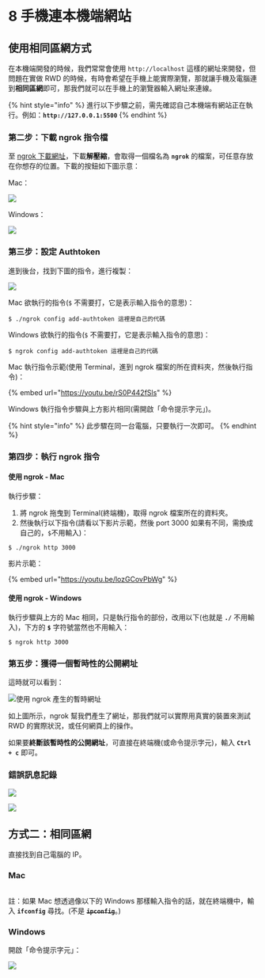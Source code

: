 # 8 手機連本機端網站

## 使用相同區網方式

在本機端開發的時候，我們常常會使用 `http://localhost` 這樣的網址來開發，但問題在實做 RWD 的時候，有時會希望在手機上能實際瀏覽，那就讓手機及電腦連到**相同區網**即可，那我們就可以在手機上的瀏覽器輸入網址來連線。

{% hint style="info" %}
進行以下步驟之前，需先確認自己本機端有網站正在執行。例如：**`http://127.0.0.1:5500`**
{% endhint %}





### 第二步：下載 ngrok 指令檔

至 [ngrok 下載網址](https://ngrok.com/download)，下載**解壓縮**，會取得一個檔名為 **`ngrok`** 的檔案，可任意存放在你想存的位置。下載的按鈕如下圖示意：

Mac：

![](.gitbook/assets/ngrok\_mac\_download.png)

Windows：

![](.gitbook/assets/ngrok\_window\_download.png)



### 第三步：設定 Authtoken

進到後台，找到下圖的指令，進行複製：

![](.gitbook/assets/ngrok\_config\_add\_token.png)



Mac 欲執行的指令(`$` 不需要打，它是表示輸入指令的意思)：

```
$ ./ngrok config add-authtoken 這裡是自己的代碼
```

Windows 欲執行的指令(`$` 不需要打，它是表示輸入指令的意思)：

```
$ ngrok config add-authtoken 這裡是自己的代碼
```





Mac 執行指令示範(使用 Terminal，進到 ngrok 檔案的所在資料夾，然後執行指令)：

{% embed url="https://youtu.be/rS0P442fSls" %}



Windows 執行指令步驟與上方影片相同(需開啟「命令提示字元」)。



{% hint style="info" %}
此步驟在同一台電腦，只要執行一次即可。
{% endhint %}



### 第四步：執行 ngrok 指令

#### 使用 ngrok - Mac

執行步驟：

1. 將 ngrok 拖曳到 Terminal(終端機)，取得 ngrok 檔案所在的資料夾。
2. 然後執行以下指令(請看以下影片示範，然後 port 3000 如果有不同，需換成自己的，`$`不用輸入)：

```
$ ./ngrok http 3000
```



影片示範：

{% embed url="https://youtu.be/lozGCovPbWg" %}

####

#### 使用 ngrok - Windows

執行步驟與上方的 Mac 相同，只是執行指令的部份，改用以下(也就是 **`./`** 不用輸入)，下方的 **`$`** 字符號當然也不用輸入：

```
$ ngrok http 3000
```



### 第五步：獲得一個暫時性的公開網址

這時就可以看到：

![使用 ngrok 產生的暫時網址](.gitbook/assets/ngrok\_demo\_result.png)

如上圖所示，ngrok 幫我們產生了網址，那我們就可以實際用真實的裝置來測試 RWD 的實際狀況，或任何網頁上的操作。



如果要**終斷該暫時性的公開網址**，可直接在終端機(或命令提示字元)，輸入 **`Ctrl + c`** 即可。





### 錯誤訊息記錄



![](<.gitbook/assets/相片 2022-4-22 12 06 41.jpg>)

![](<.gitbook/assets/相片 2022-4-22 12 56 27.png>)



## 方式二：相同區網

直接找到自己電腦的 IP。

### Mac



<figure><img src=".gitbook/assets/mac_ip.webp" alt=""><figcaption></figcaption></figure>

註：如果 Mac 想透過像以下的 Windows 那樣輸入指令的話，就在終端機中，輸入 **`ifconfig`** 尋找。(不是 ~~**`ipconfig`**~~。)



### Windows

開啟「命令提示字元」：

![](.gitbook/assets/window\_find\_ip\_method.png)

